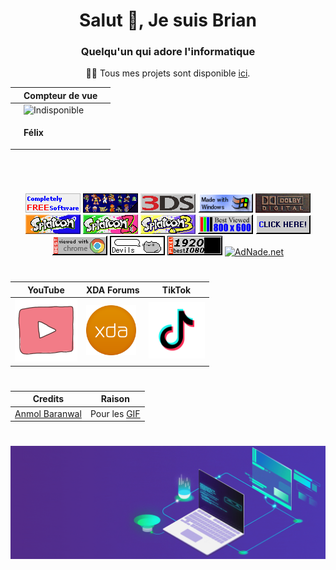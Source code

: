 <div align="center">
<h1>Salut 👋, Je suis Brian</h1>
<h3>Quelqu'un qui adore l'informatique</h3>
<p>👨‍💻 Tous mes projets sont disponible <a href="https://www.clictune.com/jsf1">ici</a>.</p>

|     | Compteur de vue |     |
|-----|-----------------|-----|
|     |<img src="https://moe-counter.glitch.me/get/@lebazardebryan?theme=rule34" alt="Indisponible" />|  |
|     |<p>**Félix**</p>|  |
<img src="https://github-readme-stats.vercel.app/api?username=LeBazarDeBryan&locale=fr&theme=tokyonight&hide_border=true&border_radius=0&include_all_commits=false&count_private=false" alt="" />
<br>

#

<a href="https://www.clictune.com/jsf1"><img src="88x31/cfs1.gif" /></a> <a href="https://www.clictune.com/jsf6"><img src="88x31/nintendoforever.gif" /></a> <a href="https://www.clictune.com/jsf7"><img src="88x31/3ds.png" /></a> <a href="https://www.clictune.com/jsf8"><img src="88x31/made_with_windows.gif" /></a> <a href="https://www.clictune.com/jsf9"><img src="88x31/dolby_digital.gif" /></a> <a href="https://www.clictune.com/jsfa"><img src="88x31/splatoon.jpg" /></a> <a href="https://www.clictune.com/jsfb"><img src="88x31/splatoon2.jpg" /></a> <a href="https://www.clictune.com/jsfc"><img src="88x31/splatoon3.jpg" /></a> <a href="https://www.clictune.com/jsfd"><img src="88x31/800x600.gif" /></a> <a href="https://www.clictune.com/jsfe"><img src="88x31/clickhere_blue.gif" /></a> <a href="https://www.clictune.com/jsfg"><img src="88x31/best_chrome.gif" /></a> <a href="https://www.clictune.com/jsfh"><img src="88x31/devils_button.gif" /></a> <a href="https://www.clictune.com/jsfi"><img src="88x31/1080p.gif" /></a> <a href="https://www.clictune.com/jsfj" target="_blank"><img src="https://adnade.net/img/88.gif" alt="AdNade.net" border="0"></a>

#

| YouTube | XDA Forums | TikTok |
|---------|------------|--------|
<a href="https://www.clictune.com/jsfk"><img src="gif/youtube.gif" height="100" width="100" /></a> | <a href="https://www.clictune.com/jsfl"><img src="images/xda.png" height="80" width="80" /></a> | <a href="https://www.clictune.com/jsfm"><img src="gif/tiktok.gif" height="90" width="90" /></a>

#

| Credits | Raison |
|---------|--------|
| <a href="https://www.clictune.com/jsfn">Anmol Baranwal</a> | Pour les <a href="https://www.clictune.com/jsfo">GIF</a> |

#

<img src="gif/animated_laptop_banner.gif" />
